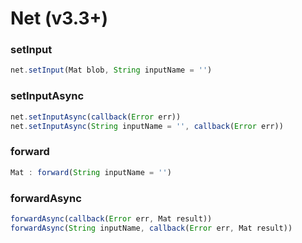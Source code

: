 # Net (v3.3+)

<a name="setInput"></a>

### setInput
``` javascript
net.setInput(Mat blob, String inputName = '')
```

<a name="setInputAsync"></a>

### setInputAsync
``` javascript
net.setInputAsync(callback(Error err))
net.setInputAsync(String inputName = '', callback(Error err))
```

<a name="forward"></a>

### forward
``` javascript
Mat : forward(String inputName = '')
```

<a name="forwardAsync"></a>

### forwardAsync
``` javascript
forwardAsync(callback(Error err, Mat result))
forwardAsync(String inputName, callback(Error err, Mat result))
```
